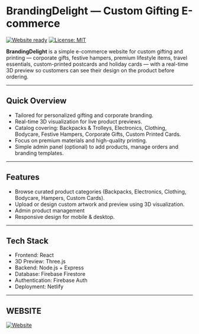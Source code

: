# BrandingDelight — Custom Gifting E-commerce

[![Website ready](https://img.shields.io/badge/status-ready-brightgreen)]()
[![License: MIT](https://img.shields.io/badge/license-MIT-blue.svg)]()

**BrandingDelight** is a simple e-commerce website for custom gifting and printing — corporate gifts, festive hampers, premium lifestyle items, travel essentials, custom-printed postcards and holiday cards — with a real-time 3D preview so customers can see their design on the product before ordering.

---

##  Quick Overview

- Tailored for personalized gifting and corporate branding.
- Real-time 3D visualization for live product previews.
- Catalog covering: Backpacks & Trolleys, Electronics, Clothing, Bodycare, Festive Hampers, Corporate Gifts, Custom Printed Cards.
- Focus on premium materials and high-quality printing.
- Simple admin panel (optional) to add products, manage orders and branding templates.

---

##  Features

- Browse curated product categories (Backpacks, Electronics, Clothing, Bodycare, Hampers, Custom Cards).
- Upload or design custom artwork and preview using 3D visualization.
- Admin product management
- Responsive design for mobile & desktop.

---

##  Tech Stack 


- Frontend: React
- 3D Preview: Three.js
- Backend: Node.js + Express
- Database: Firebase Firestore
- Authentication: Firebase Auth
- Deployment: Netlify

---

## WEBSITE

[![Website](https://img.shields.io/badge/Live%20Website-BrandingDelight-brightgreen)](https://brandingdelight.com)
